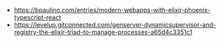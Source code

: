 - https://bpaulino.com/entries/modern-webapps-with-elixir-phoenix-typescript-react
- https://levelup.gitconnected.com/genserver-dynamicsupervisor-and-registry-the-elixir-triad-to-manage-processes-a65d4c3351c1